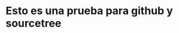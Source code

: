 <!DOCTYPE html>
<html lang="en">
<head>
    <meta charset="UTF-8">
    <title>Prueba de Jesus</title>
</head>
<body>
    <h1>Esto es una prueba para github y sourcetree</h1>
</body>
</html>
